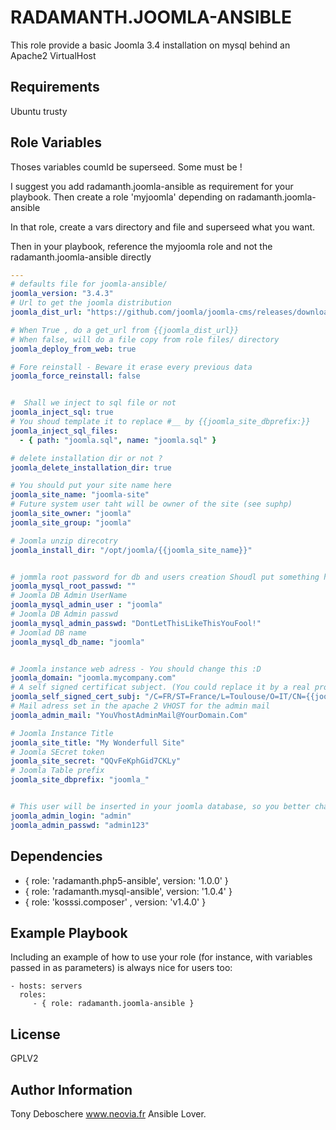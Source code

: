 RADAMANTH.JOOMLA-ANSIBLE
=========

This role provide a basic Joomla 3.4 installation on mysql  behind an Apache2 VirtualHost 

Requirements
------------

Ubuntu trusty


Role Variables
--------------
Thoses variables coumld be superseed.
Some must be ! 

I suggest you add radamanth.joomla-ansible as requirement for your playbook.
Then create a role 'myjoomla' depending on radamanth.joomla-ansible

In that role, create a vars directory and file and superseed what you want.

Then in your playbook, reference the myjoomla role and not the radamanth.joomla-ansible directly 

```YAML
---
# defaults file for joomla-ansible/
joomla_version: "3.4.3"
# Url to get the joomla distribution
joomla_dist_url: "https://github.com/joomla/joomla-cms/releases/download/{{joomla_version}}/Joomla_{{joomla_version}}-Stable-Full_Package.zip"

# When True , do a get_url from {{joomla_dist_url}} 
# When false, will do a file copy from role files/ directory 
joomla_deploy_from_web: true

# Fore reinstall - Beware it erase every previous data
joomla_force_reinstall: false


#  Shall we inject to sql file or not 
joomla_inject_sql: true
# You shoud template it to replace #__ by {{joomla_site_dbprefix:}}
joomla_inject_sql_files:
  - { path: "joomla.sql", name: "joomla.sql" }

# delete installation dir or not ? 
joomla_delete_installation_dir: true

# You should put your site name here
joomla_site_name: "joomla-site"
# Future system user taht will be owner of the site (see suphp)
joomla_site_owner: "joomla"
joomla_site_group: "joomla"

# Joomla unzip direcotry 
joomla_install_dir: "/opt/joomla/{{joomla_site_name}}"


# jommla root password for db and users creation Shoudl put something here :D
joomla_mysql_root_passwd: ""
# Joomla DB Admin UserName
joomla_mysql_admin_user : "joomla"
# Joomla DB Admin passwd
joomla_mysql_admin_passwd: "DontLetThisLikeThisYouFool!"
# Joomlad DB name
joomla_mysql_db_name: "joomla"


# Joomla instance web adress - You should change this :D
joomla_domain: "joomla.mycompany.com"
# A self signed certificat subject. (You could replace it by a real professional one later if you want)
joomla_self_signed_cert_subj: "/C=FR/ST=France/L=Toulouse/O=IT/CN={{joomla_domain}}"
# Mail adress set in the apache 2 VHOST for the admin mail
joomla_admin_mail: "YouVhostAdminMail@YourDomain.Com"

# Joomla Instance Title
joomla_site_title: "My Wonderfull Site"
# Joomla SEcret token
joomla_site_secret: "QQvFeKphGid7CKLy"
# Joomla Table prefix
joomla_site_dbprefix: "joomla_"


# This user will be inserted in your joomla database, so you better change passwd
joomla_admin_login: "admin"
joomla_admin_passwd: "admin123"

```

Dependencies
------------


  - { role: 'radamanth.php5-ansible', version: '1.0.0'  }
  - { role: 'radamanth.mysql-ansible', version: '1.0.4'  }  
  - { role: 'kosssi.composer' , version: 'v1.4.0' }

Example Playbook
----------------

Including an example of how to use your role (for instance, with variables passed in as parameters) is always nice for users too:

    - hosts: servers
      roles:
         - { role: radamanth.joomla-ansible }

License
-------

GPLV2

Author Information
------------------

Tony Deboschere
www.neovia.fr
Ansible Lover.
